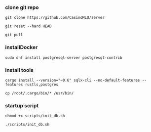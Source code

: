 ### clone git repo
```
git clone https://github.com/CasinoMLU/server
```

```
git reset --hard HEAD
```

```
git pull
```

### installDocker
```
sudo dnf install postgresql-server postgresql-contrib
```

### install tools
```
cargo install --version="~0.6" sqlx-cli --no-default-features --features rustls,postgres
```
```
cp /root/.cargo/bin/* /usr/bin/
```

### startup script
```
chmod +x scripts/init_db.sh
```

```
./scripts/init_db.sh
```
